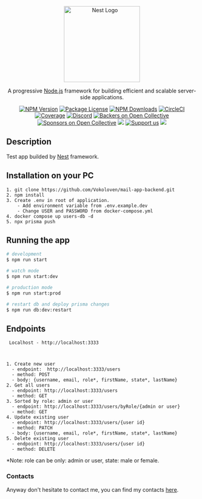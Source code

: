 <p align="center">
  <a href="http://nestjs.com/" target="blank"><img src="https://nestjs.com/img/logo-small.svg" width="200" alt="Nest Logo" /></a>
</p>

[circleci-image]: https://img.shields.io/circleci/build/github/nestjs/nest/master?token=abc123def456
[circleci-url]: https://circleci.com/gh/nestjs/nest

  <p align="center">A progressive <a href="http://nodejs.org" target="_blank">Node.js</a> framework for building efficient and scalable server-side applications.</p>
    <p align="center">
<a href="https://www.npmjs.com/~nestjscore" target="_blank"><img src="https://img.shields.io/npm/v/@nestjs/core.svg" alt="NPM Version" /></a>
<a href="https://www.npmjs.com/~nestjscore" target="_blank"><img src="https://img.shields.io/npm/l/@nestjs/core.svg" alt="Package License" /></a>
<a href="https://www.npmjs.com/~nestjscore" target="_blank"><img src="https://img.shields.io/npm/dm/@nestjs/common.svg" alt="NPM Downloads" /></a>
<a href="https://circleci.com/gh/nestjs/nest" target="_blank"><img src="https://img.shields.io/circleci/build/github/nestjs/nest/master" alt="CircleCI" /></a>
<a href="https://coveralls.io/github/nestjs/nest?branch=master" target="_blank"><img src="https://coveralls.io/repos/github/nestjs/nest/badge.svg?branch=master#9" alt="Coverage" /></a>
<a href="https://discord.gg/G7Qnnhy" target="_blank"><img src="https://img.shields.io/badge/discord-online-brightgreen.svg" alt="Discord"/></a>
<a href="https://opencollective.com/nest#backer" target="_blank"><img src="https://opencollective.com/nest/backers/badge.svg" alt="Backers on Open Collective" /></a>
<a href="https://opencollective.com/nest#sponsor" target="_blank"><img src="https://opencollective.com/nest/sponsors/badge.svg" alt="Sponsors on Open Collective" /></a>
  <a href="https://paypal.me/kamilmysliwiec" target="_blank"><img src="https://img.shields.io/badge/Donate-PayPal-ff3f59.svg"/></a>
    <a href="https://opencollective.com/nest#sponsor"  target="_blank"><img src="https://img.shields.io/badge/Support%20us-Open%20Collective-41B883.svg" alt="Support us"></a>
  <a href="https://twitter.com/nestframework" target="_blank"><img src="https://img.shields.io/twitter/follow/nestframework.svg?style=social&label=Follow"></a>
</p>
  <!--[![Backers on Open Collective](https://opencollective.com/nest/backers/badge.svg)](https://opencollective.com/nest#backer)
  [![Sponsors on Open Collective](https://opencollective.com/nest/sponsors/badge.svg)](https://opencollective.com/nest#sponsor)-->

## Description

Test app builded by [Nest](https://github.com/nestjs/nest) framework.

## Installation on your PC

```
1. git clone https://github.com/Vokoloven/mail-app-backend.git
2. npm install
3. Create .env in root of application.
    - Add environment variable from .env.example.dev
    - Change USER and PASSWORD from docker-compose.yml
4. docker compose up users-db -d
5. npx prisma push
```

## Running the app

```bash
# development
$ npm run start

# watch mode
$ npm run start:dev

# production mode
$ npm run start:prod

# restart db and deploy prisma changes
$ npm run db:dev:restart
```

## Endpoints

```
 Localhost - http://localhost:3333



1. Create new user
  - endpoint:  http://localhost:3333/users
  - method: POST
  - body: {username, email, role*, firstName, state*, lastName}
2. Get all users
  - endpoint: http://localhost:3333/users
  - method: GET
3. Sorted by role: admin or user
  - endpoint: http://localhost:3333/users/byRole/{admin or user}
  - method: GET
4. Update existing user
  - endpoint: http://localhost:3333/users/{user id}
  - method: PATCH
  - body: {username, email, role*, firstName, state*, lastName}
5. Delete existing user
  - endpoint: http://localhost:3333/users/{user id}
  - method: DELETE
```

\*Note: role can be only: admin or user, state: male or female.

### Contacts

Anyway don't hesitate to contact me, you can find my contacts [here](https://github.com/Vokoloven).
